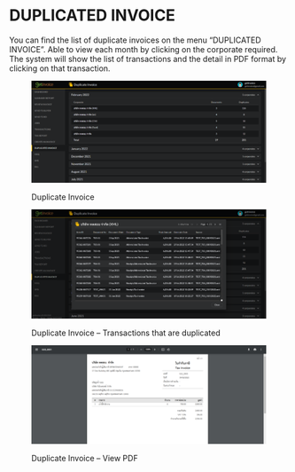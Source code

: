 # DUPLICATED INVOICE

You can find the list of duplicate invoices on the menu “DUPLICATED INVOICE”. Able to view each month by clicking on the corporate required. The system will show the list of transactions and the detail in PDF format by clicking on that transaction.

<figure><img src="../.gitbook/assets/image (282).png" alt=""><figcaption><p>Duplicate Invoice</p></figcaption></figure>

<figure><img src="../.gitbook/assets/image (291).png" alt=""><figcaption><p>Duplicate Invoice – Transactions that are duplicated</p></figcaption></figure>

<figure><img src="../.gitbook/assets/image (285).png" alt=""><figcaption><p>Duplicate Invoice – View PDF</p></figcaption></figure>

